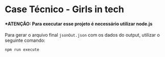 # Case Técnico - Girls in tech

#### *ATENÇÃO: Para executar esse projeto é necessário utilizar node.js

Para gerar o arquivo final `jsonOut.json` com os dados do output, utilizar o seguinte comando: 

```
npm run execute
``` 
